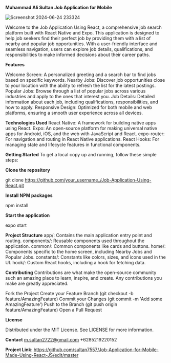 
**Muhammad Ali Sultan Job Application for Mobile**

![Screenshot 2024-06-24 233324](https://github.com/sultan7557/Job-Application-for-Mobile-Made-Using-React-JS/assets/89929710/d604acdf-c9fb-4666-b756-502942f2dace)

Welcome to the Job Application Using React, a comprehensive job search platform built with React Native and Expo. This application is designed to help job seekers find their perfect job by providing them with a list of nearby and popular job opportunities. With a user-friendly interface and seamless navigation, users can explore job details, qualifications, and responsibilities to make informed decisions about their career paths.


**Features**

Welcome Screen: A personalized greeting and a search bar to find jobs based on specific keywords.
Nearby Jobs: Discover job opportunities close to your location with the ability to refresh the list for the latest postings.
Popular Jobs: Browse through a list of popular jobs across various industries and apply to the ones that interest you.
Job Details: Detailed information about each job, including qualifications, responsibilities, and how to apply.
Responsive Design: Optimized for both mobile and web platforms, ensuring a smooth user experience across all devices.


**Technologies Used**
React Native: A framework for building native apps using React.
Expo: An open-source platform for making universal native apps for Android, iOS, and the web with JavaScript and React.
expo-router: For navigation and routing in React Native applications.
React Hooks: For managing state and lifecycle features in functional components.


**Getting Started**
To get a local copy up and running, follow these simple steps:

**Clone the repository**

git clone https://github.com/your_username_/Job-Application-Using-React.git


**Install NPM packages**

npm install


**Start the application**

expo start


**Project Structure**
app/: Contains the main application entry point and routing.
components/: Reusable components used throughout the application.
common/: Common components like cards and buttons.
home/: Components specific to the home screen, including Nearby Jobs and Popular Jobs.
constants/: Constants like colors, sizes, and icons used in the UI.
hook/: Custom React hooks, including a hook for fetching data.


**Contributing**
Contributions are what make the open-source community such an amazing place to learn, inspire, and create. Any contributions you make are greatly appreciated.

Fork the Project
Create your Feature Branch (git checkout -b feature/AmazingFeature)
Commit your Changes (git commit -m 'Add some AmazingFeature')
Push to the Branch (git push origin feature/AmazingFeature)
Open a Pull Request


**License**

Distributed under the MIT License. See LICENSE for more information.

**Contact**
m.sultan2722@gmail.com
+6285219220152

**Project Link**: https://github.com/sultan7557/Job-Application-for-Mobile-Made-Using-React-JS/edit/master

